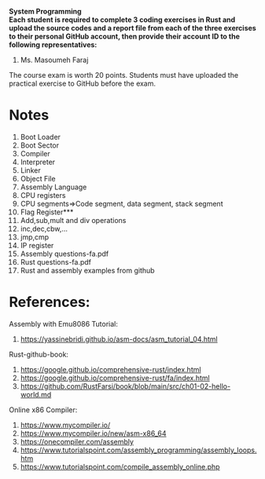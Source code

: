 **System Programming**<br>
**Each student is required to complete 3 coding exercises in Rust and upload the source codes and a report file from each of the three exercises to their personal GitHub account, then provide their account ID to the following representatives:**
1. Ms. Masoumeh Faraj

The course exam is worth 20 points.
Students must have uploaded the practical exercise to GitHub before the exam.

# Notes
1. Boot Loader
2. Boot Sector
3. Compiler
4. Interpreter
5. Linker
6. Object File
7. Assembly Language
8. CPU registers
9. CPU segments=>Code segment, data segment, stack segment
10. Flag Register***
11. Add,sub,mult and div operations
12. inc,dec,cbw,...
13. jmp,cmp
14. IP register
15. Assembly questions-fa.pdf
16. Rust questions-fa.pdf
17. Rust and assembly examples from github

# References:
Assembly with Emu8086 Tutorial: 
1. https://yassinebridi.github.io/asm-docs/asm_tutorial_04.html

Rust-github-book:
1. https://google.github.io/comprehensive-rust/index.html
2. https://google.github.io/comprehensive-rust/fa/index.html
3. https://github.com/RustFarsi/book/blob/main/src/ch01-02-hello-world.md

Online x86 Compiler:
1. https://www.mycompiler.io/
2. https://www.mycompiler.io/new/asm-x86_64
3. https://onecompiler.com/assembly
4. https://www.tutorialspoint.com/assembly_programming/assembly_loops.htm
5. https://www.tutorialspoint.com/compile_assembly_online.php
